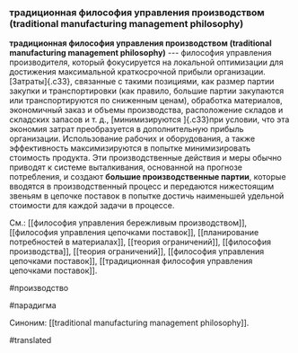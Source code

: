 ### традиционная философия управления производством (traditional manufacturing management philosophy)

**традиционная философия управления производством (traditional manufacturing management philosophy)** --- философия управления производителя, который фокусируется на локальной оптимизации для достижения максимальной краткосрочной прибыли организации. [Затраты]{.c33}, связанные с такими позициями, как размер партии закупки и транспортировки (как правило, большие партии закупаются или транспортируются по сниженным ценам), обработка материалов, экономичный заказ и объемы производства, расположение складов и складских запасов и т. д., [минимизируются ]{.c33}при условии, что эта экономия затрат преобразуется в дополнительную прибыль организации. Использование рабочих и оборудования, а также эффективность максимизируются в попытке минимизировать стоимость продукта. Эти производственные действия и меры обычно приводят к системе выталкивания, основанной на прогнозе потребления, и создают **большие производственные партии**, которые вводятся в производственный процесс и передаются нижестоящим звеньям в цепочке поставок в попытке достичь наименьшей удельной стоимости для каждой задачи в процессе.

См.: [[философия управления бережливым производством]], [[философия управления цепочками поставок]], [[планирование потребностей в материалах]], [[теория ограничений]], [[философия производства]], [[теория ограничений]], [[философия управления цепочками поставок]], [[традиционная философия управления цепочками поставок]].

#производство

#парадигма

Синоним: [[traditional manufacturing management philosophy]].

#translated
